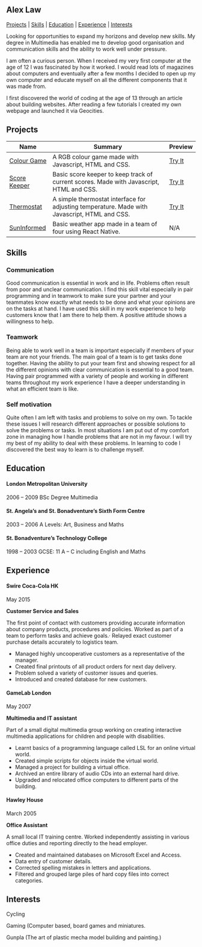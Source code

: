 ## Alex Law
[Projects](#projects) | [Skills](#skills) | [Education](#education) | [Experience](#experience) | [Interests](#interests)

Looking for opportunities to expand my horizons and develop new skills.  My degree in Multimedia has enabled me to develop good organisation and communication skills and the ability to work well under pressure.

I am often a curious person.  When I received my very first computer at the age of 12 I was fascinated by how it worked.  I would read lots of magazines about computers and eventually after a few months I decided to open up my own computer and educate myself on all the different components that it was made from.

I first discovered the world of coding at the age of 13 through an article about building websites.  After reading a few tutorials I created my own webpage and launched it via Geocities.


## Projects

| Name  | Summary | Preview |
| ------------- | ------------- | ------------- |
| [Colour Game](https://github.com/Achlaw/js_colour_game)   | A RGB colour game made with Javascript, HTML and CSS.  | [Try It](https://secure-river-48464.herokuapp.com/) |
| [Score Keeper](https://github.com/Achlaw/js_score_keeper) | Basic score keeper to keep track of current scores.  Made with Javascript, HTML and CSS.  | [Try It](https://still-everglades-88739.herokuapp.com/) |
| [Thermostat](https://github.com/Achlaw/thermostat_js) | A simple thermostat interface for adjusting temperature.  Made with Javascript, HTML and CSS. | [Try It](http://htmlpreview.github.io/?https://github.com/Achlaw/thermostat_js/blob/master/index.html) |
| [SunInformed](https://github.com/JayWebDevCom/Sunny-App) | Basic weather app made in a team of four using React Native. | N/A |

## Skills

### Communication

Good communication is essential in work and in life.  Problems often result from poor and unclear communication.  I find this skill vital especially in pair programming and in teamwork to make sure your partner and your teammates know exactly what needs to be done and what your opinions are on the tasks at hand.  I have used this skill in my work experience to help customers know that I am there to help them.  A positive attitude shows a willingness to help.

### Teamwork

Being able to work well in a team is important especially if members of your team are not your friends.  The main goal of a team is to get tasks done together.  Having the ability to put your team first and showing respect for all the different opinions with clear communication is essential to a good team.  Having pair programmed with a variety of people and working in different teams throughout my work experience I have a deeper understanding in what an efficient team is like.

### Self motivation

Quite often I am left with tasks and problems to solve on my own.  To tackle these issues I will research different approaches or possible solutions to solve the problems or tasks.  In most situations I am put out of my comfort zone in managing how I handle problems that are not in my favour.  I will try my best of my ability to deal with these problems.  In learning to code I discovered the best way to learn is to challenge myself.


## Education

#### London Metropolitan University
2006 – 2009
BSc Degree Multimedia

#### St. Angela’s and St. Bonadventure’s Sixth Form Centre
2003 – 2006
A Levels: Art, Business and Maths

#### St. Bonadventure’s Technology College
1998 – 2003
GCSE: 11 A – C including English and Maths


## Experience
#### Swire Coca-Cola HK
May 2015


**Customer Service and Sales**

The first point of contact with customers providing accurate information about company products, procedures and policies.  Worked as part of a team to perform tasks and achieve goals.·  Relayed exact customer purchase details accurately to logistics team.
-   Managed highly uncooperative customers as a representative of the manager.
-   Created final printouts of all product orders for next day delivery.
-   Problem solved a variety of customer issues and queries.
-   Introduced and created database for new customers.

#### GameLab London
May 2007


**Multimedia and IT assistant**

Part of a small digital multimedia group working on creating interactive multimedia applications for children and people with disabilities.
-   Learnt basics of a programming language called LSL for an online virtual world.
-   Created simple scripts for objects inside the virtual world.
-   Managed a project for building a virtual office.
-   Archived an entire library of audio CDs into an external hard drive.
-   Upgraded and relocated office computers to different parts of the building.

#### Hawley House
March 2005


**Office Assistant**

A small local IT training centre.  Worked independently assisting in various office duties and reporting directly to the head employer.
-   Created and maintained databases on Microsoft Excel and Access.
-   Data entry of customer details.
-   Corrected spelling mistakes in letters and applications.
-   Filtered and grouped large piles of hard copy files into correct categories.

## Interests

Cycling

Gaming (Computer based, board games and miniatures.

Gunpla (The art of plastic mecha model building and painting.)
